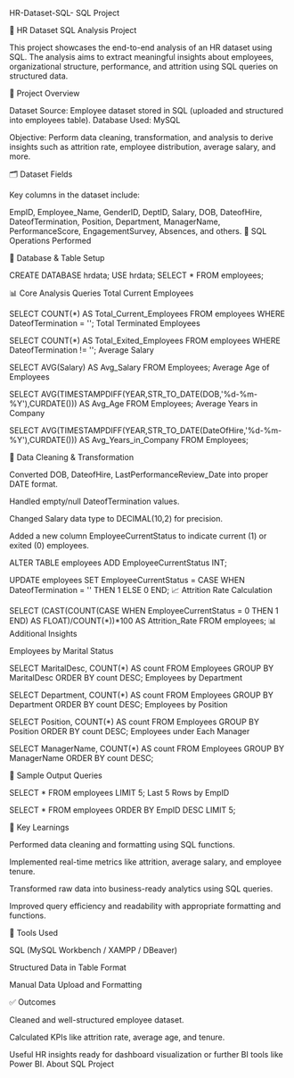 HR-Dataset-SQL-
SQL Project

💼 HR Dataset SQL Analysis Project

This project showcases the end-to-end analysis of an HR dataset using SQL. 
The analysis aims to extract meaningful insights about employees, 
organizational structure, performance, and attrition using SQL queries on structured data.





📌 Project Overview

Dataset Source: Employee dataset stored in SQL (uploaded and structured into employees table).
Database Used: MySQL

Objective: Perform data cleaning, transformation, and analysis to derive insights such as attrition rate, employee distribution, average salary, and more.





🗂️ Dataset Fields

Key columns in the dataset include:

EmpID, Employee_Name, GenderID, DeptID, Salary, DOB, DateofHire, DateofTermination, Position, Department, ManagerName, PerformanceScore, EngagementSurvey, Absences, and others.
🔧 SQL Operations Performed






📌 Database & Table Setup




CREATE DATABASE hrdata;
USE hrdata;
SELECT * FROM employees;



📊 Core Analysis Queries Total Current Employees





SELECT COUNT(*) AS Total_Current_Employees
FROM employees
WHERE DateofTermination = '';
Total Terminated Employees





SELECT COUNT(*) AS Total_Exited_Employees
FROM employees
WHERE DateofTermination != '';
Average Salary





SELECT AVG(Salary) AS Avg_Salary
FROM Employees;
Average Age of Employees





SELECT AVG(TIMESTAMPDIFF(YEAR,STR_TO_DATE(DOB,'%d-%m-%Y'),CURDATE())) AS Avg_Age
FROM Employees;
Average Years in Company





SELECT AVG(TIMESTAMPDIFF(YEAR,STR_TO_DATE(DateOfHire,'%d-%m-%Y'),CURDATE())) AS Avg_Years_in_Company
FROM Employees;





🧹 Data Cleaning & Transformation

Converted DOB, DateofHire, LastPerformanceReview_Date into proper DATE format.

Handled empty/null DateofTermination values.

Changed Salary data type to DECIMAL(10,2) for precision.

Added a new column EmployeeCurrentStatus to indicate current (1) or exited (0) employees.





ALTER TABLE employees
ADD EmployeeCurrentStatus INT;



UPDATE employees
SET EmployeeCurrentStatus = CASE
WHEN DateofTermination = '' THEN 1
ELSE 0
END;
📈 Attrition Rate Calculation



SELECT
(CAST(COUNT(CASE WHEN EmployeeCurrentStatus = 0 THEN 1 END) AS FLOAT)/COUNT(*))*100 AS Attrition_Rate
FROM employees;
📊 Additional Insights

Employees by Marital Status




SELECT MaritalDesc, COUNT(*) AS count
FROM Employees
GROUP BY MaritalDesc
ORDER BY count DESC;
Employees by Department



SELECT Department, COUNT(*) AS count
FROM Employees
GROUP BY Department
ORDER BY count DESC;
Employees by Position



SELECT Position, COUNT(*) AS count
FROM Employees
GROUP BY Position
ORDER BY count DESC;
Employees under Each Manager



SELECT ManagerName, COUNT(*) AS count
FROM Employees
GROUP BY ManagerName
ORDER BY count DESC;


📌 Sample Output Queries

SELECT * FROM employees LIMIT 5;
Last 5 Rows by EmpID

SELECT * FROM employees ORDER BY EmpID DESC LIMIT 5;




🧠 Key Learnings

Performed data cleaning and formatting using SQL functions.

Implemented real-time metrics like attrition, average salary, and employee tenure.

Transformed raw data into business-ready analytics using SQL queries.

Improved query efficiency and readability with appropriate formatting and functions.




📁 Tools Used

SQL (MySQL Workbench / XAMPP / DBeaver)

Structured Data in Table Format

Manual Data Upload and Formatting




✅ Outcomes

Cleaned and well-structured employee dataset.

Calculated KPIs like attrition rate, average age, and tenure.

Useful HR insights ready for dashboard visualization or further BI tools like Power BI.
About
SQL Project


